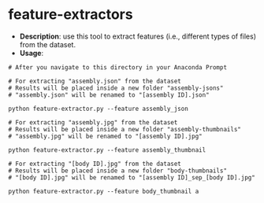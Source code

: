 # feature-extractors

- **Description**: use this tool to extract features (i.e., different types of files) from the dataset.
- **Usage**:

```
# After you navigate to this directory in your Anaconda Prompt

# For extracting "assembly.json" from the dataset
# Results will be placed inside a new folder "assembly-jsons"
# "assembly.json" will be renamed to "[assembly ID].json"

python feature-extractor.py --feature assembly_json

# For extracting "assembly.jpg" from the dataset
# Results will be placed inside a new folder "assembly-thumbnails"
# "assembly.jpg" will be renamed to "[assembly ID].jpg"

python feature-extractor.py --feature assembly_thumbnail

# For extracting "[body ID].jpg" from the dataset
# Results will be placed inside a new folder "body-thumbnails"
# "[body ID].jpg" will be renamed to "[assembly ID]_sep_[body ID].jpg"

python feature-extractor.py --feature body_thumbnail a
```

